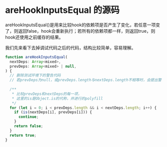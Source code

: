 # areHookInputsEqual 的源码

areHookInputsEqual()是用来比较hook的依赖项是否产生了变化，若任意一项变了，则返回false，hook会重新执行；若所有的依赖项都一样，则返回true，则hook还使用之前缓存的结果。

我们先来看下去掉调试代码之后的代码，结构比较简单，容易理解。

```javascript
function areHookInputsEqual(
  nextDeps: Array<mixed>,
  prevDeps: Array<mixed> | null,
) {
  // 删除测试环境下的警告代码
  // 若prevDeps为null，或prevDeps.length与nextDeps.length不相等时，会提出警告
  
  /**
   * 比较prevDeps和nextDeps的每一项，
   * 这里的is是Object.is的代称，并进行的polyfill
   */
  for (let i = 0; i < prevDeps.length && i < nextDeps.length; i++) {
    if (is(nextDeps[i], prevDeps[i])) {
      continue;
    }
    return false;
  }
  return true;
}
```
